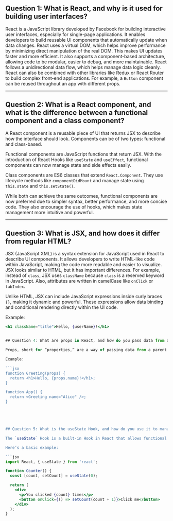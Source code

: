 ## Question 1: What is React, and why is it used for building user interfaces?

React is a JavaScript library developed by Facebook for building interactive user interfaces, especially for single-page applications. It enables developers to build reusable UI components that automatically update when data changes. React uses a virtual DOM, which helps improve performance by minimizing direct manipulation of the real DOM. This makes UI updates faster and more efficient. It also supports a component-based architecture, allowing code to be modular, easier to debug, and more maintainable. React follows a unidirectional data flow, which helps manage data logic cleanly. React can also be combined with other libraries like Redux or React Router to build complex front-end applications. For example, a `Button` component can be reused throughout an app with different props.

---

## Question 2: What is a React component, and what is the difference between a functional component and a class component?

A React component is a reusable piece of UI that returns JSX to describe how the interface should look. Components can be of two types: functional and class-based.

Functional components are JavaScript functions that return JSX. With the introduction of React Hooks like `useState` and `useEffect`, functional components can now manage state and side effects easily.

Class components are ES6 classes that extend `React.Component`. They use lifecycle methods like `componentDidMount` and manage state using `this.state` and `this.setState()`.

While both can achieve the same outcomes, functional components are now preferred due to simpler syntax, better performance, and more concise code. They also encourage the use of hooks, which makes state management more intuitive and powerful.

---

## Question 3: What is JSX, and how does it differ from regular HTML?

JSX (JavaScript XML) is a syntax extension for JavaScript used in React to describe UI components. It allows developers to write HTML-like code within JavaScript, making the code more readable and easier to visualize. JSX looks similar to HTML, but it has important differences. For example, instead of `class`, JSX uses `className` because `class` is a reserved keyword in JavaScript. Also, attributes are written in camelCase like `onClick` or `tabIndex`.

Unlike HTML, JSX can include JavaScript expressions inside curly braces `{}`, making it dynamic and powerful. These expressions allow data binding and conditional rendering directly within the UI code.

Example:

```jsx
<h1 className="title">Hello, {userName}!</h1>


## Question 4: What are props in React, and how do you pass data from a parent component to a child component?

Props, short for “properties,” are a way of passing data from a parent component to a child component in React. They help make components dynamic and reusable by allowing different values to be sent into the same component structure. Props are read-only, which means a child component cannot modify them. They are passed as attributes in JSX. This approach helps maintain unidirectional data flow in React, making it easier to manage and debug data handling in an application.

Example:

```jsx
function Greeting(props) {
  return <h1>Hello, {props.name}!</h1>;
}

function App() {
  return <Greeting name="Alice" />;
}





## Question 5: What is the useState Hook, and how do you use it to manage state in a functional component?

The `useState` Hook is a built-in Hook in React that allows functional components to have their own state. Earlier, state management was only possible in class components, but with Hooks, functional components became more powerful and easier to use. `useState` takes the initial state value as an argument and returns an array with two elements: the current state and a function to update it.

Here’s a basic example:

```jsx
import React, { useState } from 'react';

function Counter() {
  const [count, setCount] = useState(0);

  return (
    <div>
      <p>You clicked {count} times</p>
      <button onClick={() => setCount(count + 1)}>Click me</button>
    </div>
  );
}
